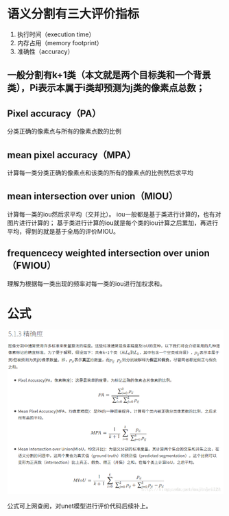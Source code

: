 # 语义分割有三大评价指标
1. 执行时间（execution time）
2. 内存占用（memory footprint）
3. 准确性（accuracy）

## 一般分割有k+1类（本文就是两个目标类和一个背景类），Pi表示本属于i类却预测为j类的像素点总数；

## Pixel accuracy（PA）
分类正确的像素点与所有的像素点数的比例

## mean pixel accuracy（MPA）
计算每一类分类正确的像素点和该类的所有的像素点的比例然后求平均

## mean intersection over union（MIOU）
计算每一类的iou然后求平均（交并比）。
iou一般都是基于类进行计算的，也有对图片进行计算的；
基于类进行计算的iou就是每个类的iou计算之后累加，再进行平均，得到的就是基于全局的评价MIOU。

## frequencecy weighted intersection over union （FWIOU）
理解为根据每一类出现的频率对每一类的iou进行加权求和。

# 公式
![img](utils\formula.png)

公式可上网查阅，对unet模型进行评价代码后续补上。